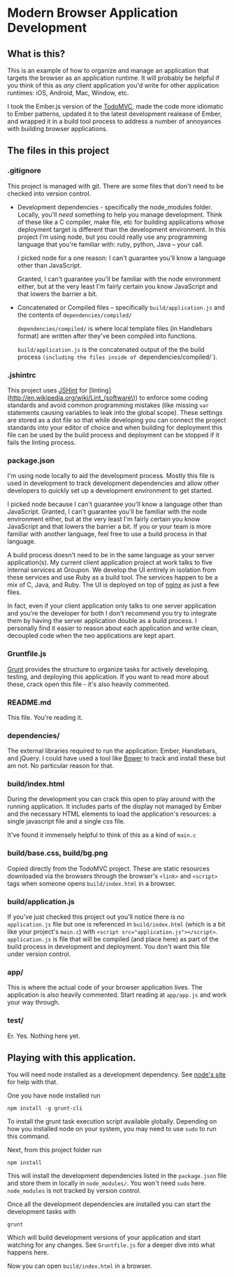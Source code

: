 # Modern Browser Application Development

## What is this? 
This is an example of how to organize and manage an application
that targets the browser as an application runtime. It will probably be helpful
if you think of this as _any_ client application you'd write for other
application runtimes: iOS, Android, Mac, Window, etc.

I took the Ember.js version of the
[TodoMVC](http://addyosmani.github.com/todomvc/), made the code more idiomatic
to Ember patterns, updated it to the latest development realease of Ember, and
wrapped it in a build tool process to address a number of annoyances with
building browser applications.

## The files in this project

### .gitignore
This project is managed with git. There are some files that don't
need to be checked into version control.
  
  * Development dependencies - specifically the node_modules folder. Locally,
    you'll  *need* something to help you manage development. Think of these like
    a C compiler, make file, etc for building applications whose deployment
    target is different than the development environment. In this project I'm
    using node, but you could really use any programming language that you're
    familiar with: ruby, python, Java – your call.

    I picked node for a one reason: I can't guarantee you'll know a language
    other than JavaScript.

    Granted, I can't guarantee you'll be familiar with the node environment
    either, but at the very least I'm fairly certain you know JavaScript and
    that lowers the barrier a bit.

  * Concatenated or Compiled files – specifically `build/application.js` and the
    contents of `dependencies/compiled/`
    
    `dependencies/compiled/` is where local template files (in Handlebars
    format) are written after they've been compiled into functions.

    `build/application.js` is the concatenated output of the the build process
    `(including the files inside of `dependencies/compiled/`).

### .jshintrc
This project uses [JSHint](http://www.jshint.com/) for
[linting](http://en.wikipedia.org/wiki/Lint_(software\)) to enforce some coding
standards and avoid common programming mistakes (like missing `var` statements
causing variables to leak into the global scope). These settings are stored as a
dot file so that while developing you can connect the project standards into
your editor of choice and when building for deployment this file can be used by
the build process and deployment can be stopped if it fails the linting process.

### package.json
I'm using node locally to aid the development process. Mostly
this file is used in development to track development dependencies and allow
other developers to quickly set up a development environment to get started.

I picked node because I can't guarantee you'll know a language other than
JavaScript. Granted, I can't guarantee you'll be familiar with the node
environment either, but at the very least I'm fairly certain you know JavaScript
and that lowers the barrier a bit. If you or your team is more familiar with
another language, feel free to use a build process in that language.

A build process doesn't need to be in the same language as your server
application(s). My current client application project at work talks to five
internal services at Groupon. We develop the UI entirely in isolation from these
services and use Ruby as a build tool. The services happen to be a mix of C,
Java, and Ruby. The UI is deployed on top of [nginx](http://nginx.org/en/) as
just a few files.

In fact, even if your client application only talks to one server application
and you're the developer for both I don't recommend you try to integrate them by
having the server application double as a build process. I personally find it
easier to reason about each application and write clean, decoupled code when the
two applications are kept apart.

### Gruntfile.js
[Grunt](http://gruntjs.com/) provides the structure to organize
tasks for actively developing, testing, and deploying this application. If you
want to read more about these, crack open this file - it's also heavily
commented.

### README.md
This file. You're reading it.

### dependencies/
The external libraries required to run the application: Ember,
Handlebars, and jQuery. I could have used a tool like
[Bower](http://twitter.github.com/bower/) to track and install these but am not.
No particular reason for that.

### build/index.html
During the development you can crack this open to play
around with the running application. It includes parts of the display not
managed by Ember and the necessary HTML elements to load the application's
resources: a single javascript file and a single css file.

It've found it immensely helpful to think of this as a kind of `main.c`

### build/base.css, build/bg.png
Copied directly from the TodoMVC project. These
are static resources downloaded via the browsers through the browser's 
`<link>` and `<script>` tags when someone opens `build/index.html`
in a browser.

### build/application.js
If you've just checked this project out you'll notice
there _is_ no `application.js` file but one is referenced in `build/index.html`
(which is a bit like your project's `main.c`) with `<script
src="application.js"></script>`. `application.js` is file that will be compiled
(and place here) as part of the build process in development and deployment. You
don't want this file under version control.

### app/
This is where the actual code of your browser application lives. The
application is also heavily commented. Start reading at `app/app.js` and work
your way through.

### test/
Er. Yes. Nothing here yet.

## Playing with this application.

You will need node installed as a development dependency. See [node's
site](http://nodejs.org/) for help with that.

One you have node installed run

```shell
npm install -g grunt-cli
```

To install the grunt task execution script available `g`lobally. Depending on how you
installed node on your system, you may need to use `sudo` to run this command.

Next, from this project folder run

```shell 
npm install
```

This will install the development dependencies listed in the `package.json` file
and store them in locally in `node_modules/`. You won't need `sudo` here.
`node_modules` is not tracked by version control.

Once all the development dependencies are installed you can start the
development tasks with

```shell 
grunt
```

Which will build development versions of your application and start watching 
for any changes. See `Gruntfile.js` for a deeper dive into what happens here.

Now you can open `build/index.html` in a browser.
